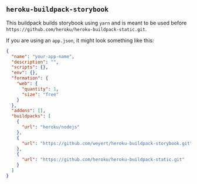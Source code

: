 ## `heroku-buildpack-storybook`

This buildpack builds storybook using `yarn` and is meant to be used before `https://github.com/heroku/heroku-buildpack-static.git`.

If you are using an `app.json`, it might look something like this:

```JSON
{
  "name": "your-app-name",
  "description": "",
  "scripts": {},
  "env": {},
  "formation": {
    "web": {
      "quantity": 1,
      "size": "free"
    }
  },
  "addons": [],
  "buildpacks": [
    {
      "url": "heroku/nodejs"
    },
    {
      "url": "https://github.com/weyert/heroku-buildpack-storybook.git"
    },
    {
      "url": "https://github.com/heroku/heroku-buildpack-static.git"
    }
  ]
}

```
